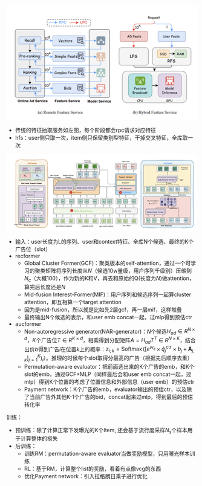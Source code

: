
![](../assets/egav1-hfs.png)

+ 传统的特征抽取服务如左图，每个阶段都会rpc请求对应特征
+ hfs：user侧只取一次，item侧只保留类别型特征，干掉交叉特征，全库取一次

![](../assets/egav1.png)

+ 输入：user长度为L的序列、user和context特征、全库N个候选、最终的K个广告位（slot）
+ recformer
    + Global Cluster Former(GCF)：聚类版本的self-attention，通过一个可学习的聚类矩阵将序列长度从$N$（候选10w量级，用户序列千级别）压缩到$N_c$（大概100），作为新的K和V，再去和原始的Q(长度为$N$)做attention，算完后长度还是$N$
    + Mid-fusion Interest-Former(MIF)：用户序列和候选序列一起算cluster attention，即互相算一个target attention
    + 因为是mid-fusion，所以就是比如先2层gcf，再一层mif，这样堆叠
    + 最终输出N个候选的表示，和user emb concat一起，过mlp得到预估ctr
+ aucformer
    + Non-autoregressive generator(NAR-generator)：$N$个候选$H_{ad}\in R^{N\times d}$，$K$个广告位$T\in R^{K\times d}$，相乘得到分配矩阵$A=H_{ad}T^T\in R^{N\times K}$，结合出价$b$得到广告$i$在位置$k$上的概率：$\mathrm{z}_{i ; k}=\operatorname{Softmax}\left(\left[e^{w_z} \times \hat{q}_j^{\mathrm{ctr}} \times b_j+\mathbf{A}_{j, k}\right]_{j=1}^K\right)_i$）。推理的时候每个slot取得分最高的广告（根据先后顺序去重）
    + Permutation-aware evaluator：把前面选出来的K个广告的emb，和K个slot的emb，通过GCF+MLP（同样最后会和user emb concat一起，过mlp）得到K个位置的考虑了位置信息和外部信息（user emb）的预估ctr
    + Payment network：K个广告的emb，evaluator输出的预估ctr，以及除了当前广告外其他K-1个广告的bid，concat起来过mlp，得到最后的预估转化率

训练：

+ 预训练：除了计算正常下发曝光的K个Item, 还会基于流行度采样$N_s$个样本用于计算整体的损失
+ 后训练：
    + 训练RM：permutation-aware evaluator当做奖励模型，只用曝光样本训练
    + RL：基于RM，计算整个list的奖励，看着有点像vcg的东西
    + 优化Payment network：引入拉格朗日乘子进行优化
